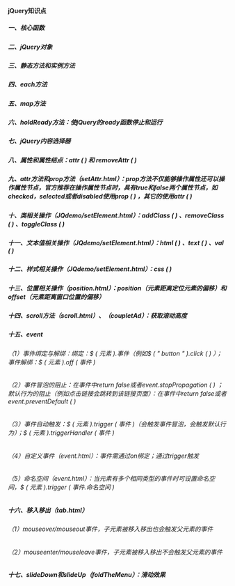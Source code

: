 #### jQuery知识点

##### 一、核心函数

##### 二、jQuery对象

##### 三、静态方法和实例方法

##### 四、each方法

##### 五、map方法

##### 六、holdReady方法：使jQuery的ready函数停止和运行

##### 七、jQuery内容选择器

##### 八、属性和属性结点：attr ( ) 和 removeAttr ( ) 

##### 九、attr方法和prop方法（setAttr.html）：prop方法不仅能够操作属性还可以操作属性节点，官方推荐在操作属性节点时，具有true和false两个属性节点，如checked，selected或者disabled使用prop ( ) ，其它的使用attr ( ) 

##### 十、类相关操作（JQdemo/setElement.html）：addClass ( ) 、removeClass ( ) 、toggleClass ( ) 

##### 十一、文本值相关操作（JQdemo/setElement.html）：html ( ) 、text ( ) 、val ( ) 

##### 十二、样式相关操作（JQdemo/setElement.html）：css ( ) 

##### 十三、位置相关操作（position.html）：position（元素距离定位元素的偏移）和offset（元素距离窗口位置的偏移）

##### 十四、scroll方法（scroll.html）、（coupletAd）：获取滚动高度

##### 十五、event

###### （1）事件绑定与解绑：绑定：$ ( 元素 ).事件（例如$ ( " button " ).click ( ) ）；事件解绑：$ ( 元素 ).off  ( 事件 ) 

###### （2）事件冒泡的阻止：在事件中return false或者event.stopPropagation ( ) ；默认行为的阻止（例如点击链接会跳转到该链接页面）：在事件中return false或者event.preventDefault ( ) 

###### （3）事件自动触发：$ ( 元素 ).trigger ( 事件 )（会触发事件冒泡，会触发默认行为）；$ ( 元素 ).triggerHandler ( 事件 ) 

###### （4）自定义事件（event.html）：事件需通过on绑定；通过trigger触发

###### （5）命名空间（event.html）：当元素有多个相同类型的事件时可设置命名空间，$ ( 元素 ).trigger ( 事件.命名空间 )

##### 十六、移入移出（tab.html）

###### （1）mouseover/mouseout事件，子元素被移入移出也会触发父元素的事件

###### （2）mouseenter/mouseleave事件，子元素被移入移出不会触发父元素的事件

##### 十七、slideDown和slideUp（foldTheMenu）：滑动效果
